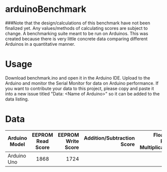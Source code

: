 arduinoBenchmark
================
###Note that the design/calculations of this benchmark have not been finalized yet. Any values/methods of calculating scores are subject to change. 
A benchmarking suite meant to be run on Arduinos. This was created because there is very little concrete data comparing different Arduinos in a quantitative manner. 

Usage
================
Download benchmark.ino and open it in the Arduino IDE. Upload to the Arduino and monitor the Serial Monitor for data on Arduino performance. If you want to contribute your data to this project, please copy and paste it into a new issue titled "Data: \<Name of Arduino\>" so it can be added to the data listing. 

Data
================
| Arduino Model | EEPROM Read Score  | EEPROM Write Score | Addition/Subtraction Score | Floating Point Multiplication | Floating Point Division |
| ------------- |:-------------:| -----:|-----:|-----:|-----:|
| Arduino Uno   | 1868 | 1724 |
